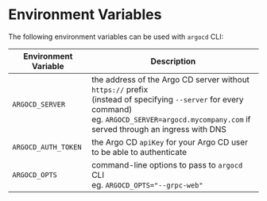 # Environment Variables

The following environment variables can be used with `argocd` CLI:

| Environment Variable | Description |
| --- | --- |
| `ARGOCD_SERVER` | the address of the Argo CD server without `https://` prefix <br> (instead of specifying `--server` for every command) <br> eg. `ARGOCD_SERVER=argocd.mycompany.com` if served through an ingress with DNS |
| `ARGOCD_AUTH_TOKEN` | the Argo CD `apiKey` for your Argo CD user to be able to authenticate |
| `ARGOCD_OPTS` | command-line options to pass to `argocd` CLI <br> eg. `ARGOCD_OPTS="--grpc-web"` |
